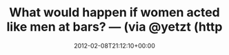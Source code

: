 ---
retweeted: false
source: <a href="http://twitter.com/#!/download/ipad" rel="nofollow">Twitter for iPad</a>
entities:
  hashtags: []
  symbols: []
  user_mentions:
  - name: yetzt
    screen_name: yetzt
    indices:
    - '79'
    - '85'
    id_str: '2902401'
    id: '2902401'
  urls:
  - url: http://t.co/9FSOdvPJ
    expanded_url: http://youtu.be/XzJC9OCT0ss
    display_url: youtu.be/XzJC9OCT0ss
    indices:
    - '53'
    - '73'
display_text_range:
- '0'
- '86'
favorite_count: '1'
id_str: '167355061117263872'
truncated: false
retweet_count: '0'
id: '167355061117263872'
possibly_sensitive: false
created_at: Wed Feb 08 21:12:10 +0000 2012
favorited: false
full_text: What would happen if women acted like men at bars? —  (via [@yetzt](https://twitter.com/yetzt))
lang: en
quote_url: http://youtu.be/XzJC9OCT0ss
tags:
- pesos/twitter
date: '2012-02-08T21:12:10+00:00'
src: https://twitter.com/bascht/status/167355061117263872
original_url: https://twitter.com/bascht/status/167355061117263872
type: twitter_tweet
text: What would happen if women acted like men at bars? —  (via [@yetzt](https://twitter.com/yetzt))
title: What would happen if women acted like men at bars? —  (via @yetzt (http

---